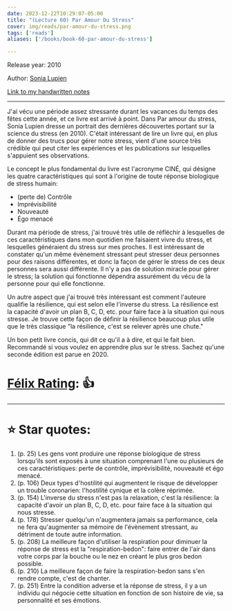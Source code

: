 ```yaml
---
date: 2023-12-22T10:29:07-05:00
title: "(Lecture 60) Par Amour Du Stress"
cover: img/reads/par-amour-du-stress.png
tags: ['reads']
aliases: ['/books/book-60-par-amour-du-stress']

---
```


Release year: 2010

Author: [Sonia Lupien](https://sonialupien.com/)

[Link to my handwritten notes](https://drive.google.com/file/d/1YZmUBQiR00l_GZMFTZhQCZotFuUl_UG8/view?usp=sharing)

---

J'ai vécu une période assez stressante durant les vacances du temps des
fêtes cette année, et ce livre est arrivé à point. Dans Par amour du
stress, Sonia Lupien dresse un portrait des dernières découvertes
portant sur la science du stress (en 2010). C'était intéressant de lire un livre
qui, en plus de donner des trucs pour gérer notre stress, vient d'une
source très crédible qui peut citer les expériences et les publications
sur lesquelles s'appuient ses observations.

Le concept le plus fondamental du livre est l'acronyme CINÉ, qui désigne
les quatre caractéristiques qui sont à l'origine de toute réponse
biologique de stress humain:

- (perte de) Contrôle
- Imprévisibilité
- Nouveauté
- Égo menacé

Durant ma période de stress, j'ai trouvé très utile de réfléchir à
lesquelles de ces caractéristiques dans mon quotidien me faisaient vivre
du stress, et lesquelles généraient du stress sur mes proches. Il est
intéressant de constater qu'un même évènement stressant peut stresser
deux personnes pour des raisons différentes, et donc la façon de gérer
le stress de ces deux personnes sera aussi différente. Il n'y a pas de
solution miracle pour gérer le stress; la solution qui fonctionne
dépendra assurément du vécu de la personne pour qui elle fonctionne.

Un autre aspect que j'ai trouvé très intéressant est comment l'auteure
qualifie la résilience, qui est selon elle l'inverse du stress. La
résilience est la capacité d'avoir un plan B, C, D, etc. pour faire face
à la situation qui nous stresse. Je trouve cette façon de définir la
résilience beaucoup plus utile que le très classique "la résilience,
c'est se relever après une chute."

Un bon petit livre concis, qui dit ce qu'il a à dire, et qui le fait
bien. Recommandé si vous voulez en apprendre plus sur le stress. Sachez
qu'une seconde édition est parue en 2020.

# [Félix Rating](/posts/2023/10/my-book-ratings-explained/): 👍

---

# :star: Star quotes:

1. (p. 25) Les gens vont produire une réponse biologique de stress
   lorsqu'ils sont exposés à une situation comprenant l'une ou plusieurs
   de ces caractéristiques: perte de contrôle, imprévisibilité,
   nouveauté et égo menacé.
1. (p. 106) Deux types d'hostilité qui augmentent le risque de
   développer un trouble coronarien: l'hostilité cynique et la colère
   réprimée.
1. (p. 154) L'inverse du stress n'est pas la relaxation, c'est la
   résilience: la capacité d'avoir un plan B, C, D, etc. pour faire face
   à la situation qui nous stresse.
1. (p. 178) Stresser quelqu'un n'augmentera jamais sa performance, cela
   ne fera qu'augmenter sa mémoire de l'évènement stressant, au
   détriment de toute autre information.
1. (p. 208) La meilleure façon d'utiliser la respiration pour diminuer
   la réponse de stress est la "respiration-bedon": faire entrer de
   l'air dans votre corps par la bouche ou le nez en créant le plus gros
   bedon possible.
1. (p. 210) La meilleure façon de faire la respiration-bedon sans s'en
   rendre compte, c'est de chanter.
1. (p. 251) Entre la condition adverse et la réponse de stress, il y a
   un individu qui négocie cette situation en fonction de son histoire
   de vie, sa personnalité et ses émotions.
